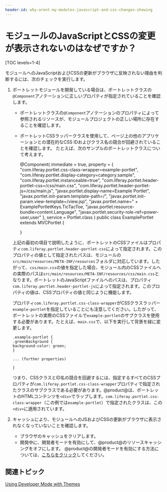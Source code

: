 ```yaml
---
header-id: why-arent-my-modules-javascript-and-css-changes-showing
---
```


# モジュールのJavaScriptとCSSの変更が表示されないのはなぜですか？

[TOC levels=1-4]

モジュールへのJavaScriptおよびCSSの更新がブラウザに反映されない理由を判断するには、次のチェックを実行します。

1. ポートレットモジュールを開発している場合は、ポートレットクラスの`@Component`アノテーションに正しいプロパティが指定されていることを確認します。

   - ポートレットクラスの`@Component`アノテーションのプロパティによって参照されるリソースが、モジュールプロジェクトの正しい場所に存在することを確認します。
   - ポートレットCSSラッパークラスを使用して、ページ上の他のアプリケーションとの潜在的なCSS IDおよびクラス名の競合が回避されていることを確認します。
   たとえば、次のサンプルのポートレットクラスについて考えます。

       @Component(
       immediate = true,
       property = {
       "com.liferay.portlet.css-class-wrapper=example-portlet",
       "com.liferay.portlet.display-category=category.sample",
       "com.liferay.portlet.instanceable=true",
       "com.liferay.portlet.header-portlet-css=/css/main.css",
       "com.liferay.portlet.header-portlet-js=/css/main.js",
       "javax.portlet.display-name=Example Portlet",
       "javax.portlet.init-param.template-path=/",
       "javax.portlet.init-param.view-template=/view.jsp",
       "javax.portlet.name=" + ExamplePortletKeys.TicTacToe,
       "javax.portlet.resource-bundle=content.Language",
       "javax.portlet.security-role-ref=power-user,user"
       },
       service = Portlet.class
       )
       public class ExamplePortlet extends MVCPortlet {
       
       }
   
   上記の最初の項目で説明したように、ポートレットのCSSファイルはプロパティ`com.liferay.portlet.header-portlet-css`によって指定されます。このプロパティの値として指定されたパスは、モジュールの`src/main/resources/META-INF/resources`フォルダに対応しています。したがって、`css/main.css`の値を指定した場合、モジュール内のCSSファイルへの実際のパスは`src/main/resources/META-INF/resources/css/main.css`となります。ポートレットのJavaScriptファイルへのパスは、プロパティ`com.liferay.portlet.header-portlet-js`によって指定されます。このプロパティの値は、CSSプロパティの値と同じように機能します。

   プロパティ`com.liferay.portlet.css-class-wrapper`がCSSクラスラッパー`example-portlet`を指定していることにも注意してください。したがって、ポートレットの実際のCSSファイルで`example-portlet`のサブクラスを使用する必要があります。たとえば、`main.css`で、以下を実行して背景を緑に変更します。

       .example-portlet {
       .greenBackground {
       background-color: green;
       }
       
       ... (further properties)
       
       }
   
   つまり、CSSクラスとID名の競合を回避するには、指定するすべてのCSSプロパティが`com.liferay.portlet.css-class-wrapper`プロパティで指定されたクラスのサブクラスである必要があります。@product@は、ポートレットのHTMLコンテンツを`<div>`でラップします。`com.liferay.portlet.css-class-wrapper`（この例では`example-portlet`）で指定されたクラスは、この`<div>`に適用されています。

2. キャッシュにより、モジュールへのJSおよびCSSの更新がブラウザに表示されなくなっていないことを確認します。

   - ブラウザのキャッシュをクリアします。
   - 開発中に、開発者モードを有効にして、@product@のリソースキャッシングをオフにします。
@product@の開発者モードを有効にする方法については、[こちらをクリック](/docs/7-1/tutorials/-/knowledge_base/t/using-developer-mode-with-themes)してください。

## 関連トピック

[Using Developer Mode with Themes](/docs/7-1/tutorials/-/knowledge_base/t/using-developer-mode-with-themes)
